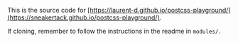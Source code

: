 This is the source code for [https://laurent-d.github.io/postcss-playground/](https://sneakertack.github.io/postcss-playground/).

If cloning, remember to follow the instructions in the readme in `modules/`.
